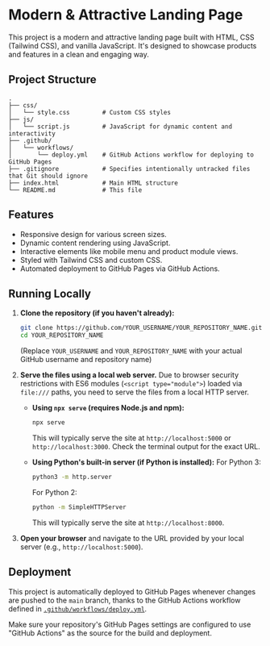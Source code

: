 # Modern & Attractive Landing Page

This project is a modern and attractive landing page built with HTML, CSS (Tailwind CSS), and vanilla JavaScript. It's designed to showcase products and features in a clean and engaging way.

## Project Structure

```
.
├── css/
│   └── style.css         # Custom CSS styles
├── js/
│   └── script.js         # JavaScript for dynamic content and interactivity
├── .github/
│   └── workflows/
│       └── deploy.yml    # GitHub Actions workflow for deploying to GitHub Pages
├── .gitignore            # Specifies intentionally untracked files that Git should ignore
├── index.html            # Main HTML structure
└── README.md             # This file
```

## Features

*   Responsive design for various screen sizes.
*   Dynamic content rendering using JavaScript.
*   Interactive elements like mobile menu and product module views.
*   Styled with Tailwind CSS and custom CSS.
*   Automated deployment to GitHub Pages via GitHub Actions.

## Running Locally

1.  **Clone the repository (if you haven't already):**
    ```bash
    git clone https://github.com/YOUR_USERNAME/YOUR_REPOSITORY_NAME.git
    cd YOUR_REPOSITORY_NAME
    ```
    (Replace `YOUR_USERNAME` and `YOUR_REPOSITORY_NAME` with your actual GitHub username and repository name)

2.  **Serve the files using a local web server.**
    Due to browser security restrictions with ES6 modules (`<script type="module">`) loaded via `file:///` paths, you need to serve the files from a local HTTP server.

    *   **Using `npx serve` (requires Node.js and npm):**
        ```bash
        npx serve
        ```
        This will typically serve the site at `http://localhost:5000` or `http://localhost:3000`. Check the terminal output for the exact URL.

    *   **Using Python's built-in server (if Python is installed):**
        For Python 3:
        ```bash
        python3 -m http.server
        ```
        For Python 2:
        ```bash
        python -m SimpleHTTPServer
        ```
        This will typically serve the site at `http://localhost:8000`.

3.  **Open your browser** and navigate to the URL provided by your local server (e.g., `http://localhost:5000`).

## Deployment

This project is automatically deployed to GitHub Pages whenever changes are pushed to the `main` branch, thanks to the GitHub Actions workflow defined in [`.github/workflows/deploy.yml`](.github/workflows/deploy.yml:0).

Make sure your repository's GitHub Pages settings are configured to use "GitHub Actions" as the source for the build and deployment.